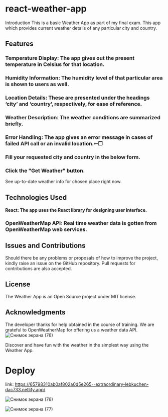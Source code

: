 # react-weather-app
Introduction
This is a basic Weather App as part of my final exam. This app which provides current weather details of any particular city and country.

## Features
### Temperature Display: The app gives out the present temperature in Celsius for that location.
### Humidity Information: The humidity level of that particular area is shown to users as well.
### Location Details: These are presented under the headings ‘city’ and ‘country’, respectively, for ease of reference.
### Weather Description: The weather conditions are summarized briefly.
### Error Handling: The app gives an error message in cases of failed API call or an invalid location.⇽❒
### Fill your requested city and country in the below form.
### Click the "Get Weather" button.
See up-to-date weather info for chosen place right now.
## Technologies Used
#### React: The app uses the React library for designing user interface.
### OpenWeatherMap API: Real time weather data is gotten from OpenWeatherMap web services.
## Issues and Contributions
Should there be any problems or proposals of how to improve the project, kindly raise an issue on the GitHub repository. Pull requests for contributions are also accepted.

## License
The Weather App is an Open Source project under MIT license.

## Acknowledgments
The developer thanks for help obtained in the course of training. We are grateful to OpenWeatherMap for offering us a weather data API.
![Снимок экрана (76)](https://github.com/emirbeknurbekov/weather-app/assets/91878899/82eb2c00-c54d-4442-894d-b930ad171b28)

Discover and have fun with the weather in the simplest way using the Weather App.

# Deploy
link:   https://65798310ab0af802a0d5e265--extraordinary-lebkuchen-dac733.netlify.app/

![Снимок экрана (76)](https://github.com/emirbeknurbekov/weather-app/assets/91878899/94901a98-2487-49d0-bea4-bdd0fbb480aa)


![Снимок экрана (77)](https://github.com/emirbeknurbekov/weather-app/assets/91878899/346e7c36-ad70-4704-97f5-bcc8d8974a68)




